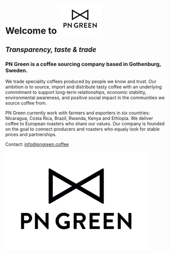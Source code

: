 # Welcome to ![Logo](pngreensmall.png)

## _Transparency, taste & trade_

### PN Green is a coffee sourcing company based in Gothenburg, Sweden. 

We trade speciality coffees produced by people we know and trust. Our ambition is to source, import and distribute tasty coffee with an underlying commitment to support long-term relationships, economic stability, environmental awareness, and positive social impact in the communities we source coffee from.

PN Green currently work with farmers and exporters in six countries: 
Nicaragua, Costa Rica, Brazil, Rwanda, Kenya and Ethiopia. We deliver coffee to European roasters who share our values. Our company is founded on the goal to connect producers and roasters who equaly look for stable prices and partnerships. 

Contact: 
info@pngreen.coffee

![Logo](pngreen.png)

